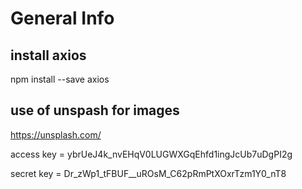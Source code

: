
# General Info

## install axios

npm install --save axios

## use of unspash for images

<https://unsplash.com/>

access key = ybrUeJ4k_nvEHqV0LUGWXGqEhfd1ingJcUb7uDgPI2g

secret key = Dr_zWp1_tFBUF__uROsM_C62pRmPtXOxrTzm1Y0_nT8
